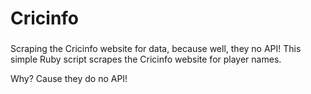 Cricinfo
========

### 
Scraping the Cricinfo website for data, because well, they no API! This simple Ruby script scrapes the Cricinfo website for player names. 

Why? Cause they do no API!